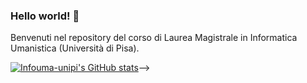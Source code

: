 ### Hello world! 👋
Benvenuti nel repository del corso di Laurea Magistrale in Informatica Umanistica (Università di Pisa).
<!--
**infouma-unipi/infouma-unipi** is a ✨ _special_ ✨ repository because its `README.md` (this file) appears on your GitHub profile.

Here are some ideas to get you started:

- 🔭 I’m currently working on ...
- 🌱 I’m currently learning ...
- 👯 I’m looking to collaborate on ...
- 🤔 I’m looking for help with ...
- 💬 Ask me about ...
- 📫 How to reach me: ...
- 😄 Pronouns: ...
- ⚡ Fun fact: ...
-->

[![Infouma-unipi's GitHub stats](https://github-readme-stats.vercel.app/api?username=infouma-unipi&show_icons=true&theme=dracula)](https://github.com/anuraghazra/github-readme-stats)-->
